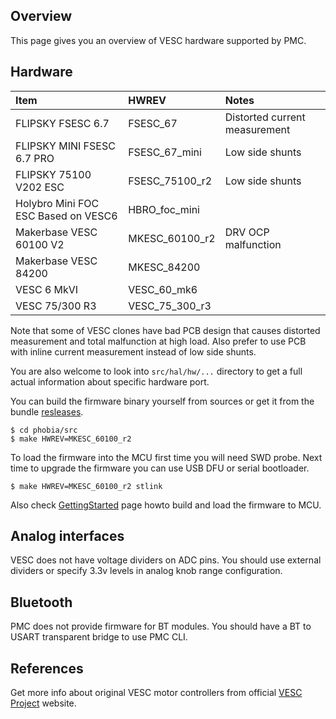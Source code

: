 ## Overview

This page gives you an overview of VESC hardware supported by PMC.

## Hardware

| Item                                 | HWREV           | Notes                          |
|:-------------------------------------|:----------------|:-------------------------------|
| FLIPSKY FSESC 6.7                    | FSESC_67        | Distorted current measurement  |
| FLIPSKY MINI FSESC 6.7 PRO           | FSESC_67_mini   | Low side shunts                |
| FLIPSKY 75100 V202 ESC               | FSESC_75100_r2  | Low side shunts                |
| Holybro Mini FOC ESC Based on VESC6  | HBRO_foc_mini   |                                |
| Makerbase VESC 60100 V2              | MKESC_60100_r2  | DRV OCP malfunction            |
| Makerbase VESC 84200                 | MKESC_84200     |                                |
| VESC 6 MkVI                          | VESC_60_mk6     |                                |
| VESC 75/300 R3                       | VESC_75_300_r3  |                                |

Note that some of VESC clones have bad PCB design that causes distorted
measurement and total malfunction at high load. Also prefer to use PCB with
inline current measurement instead of low side shunts.

You are also welcome to look into `src/hal/hw/...` directory to get a full
actual information about specific hardware port.

You can build the firmware binary yourself from sources or get it from the
bundle [resleases](https://github.com/rombrew/phobia/releases).

	$ cd phobia/src
	$ make HWREV=MKESC_60100_r2

To load the firmware into the MCU first time you will need SWD probe. Next time
to upgrade the firmware you can use USB DFU or serial bootloader.

	$ make HWREV=MKESC_60100_r2 stlink

Also check [GettingStarted](GettingStarted.md) page howto build and load the
firmware to MCU.

## Analog interfaces

VESC does not have voltage dividers on ADC pins. You should use external
dividers or specify 3.3v levels in analog knob range configuration.

## Bluetooth

PMC does not provide firmware for BT modules. You should have a BT to USART
transparent bridge to use PMC CLI.

## References

Get more info about original VESC motor controllers from official
[VESC Project](https://vesc-project.com/) website.

